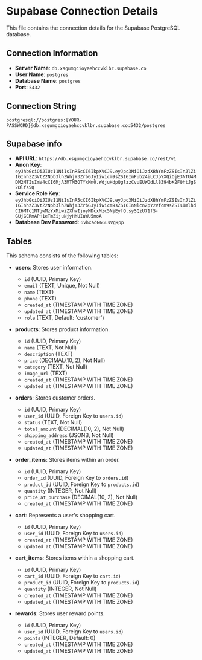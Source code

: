 # Supabase Connection Details

This file contains the connection details for the Supabase PostgreSQL database.

## Connection Information

- **Server Name**: `db.xsgumgcioyaehccvklbr.supabase.co`
- **User Name**: `postgres`
- **Database Name**: `postgres`
- **Port**: `5432`

## Connection String

```
postgresql://postgres:[YOUR-PASSWORD]@db.xsgumgcioyaehccvklbr.supabase.co:5432/postgres
```

## Supabase info

- **API URL**: `https://db.xsgumgcioyaehccvklbr.supabase.co/rest/v1`
- **Anon Key**: `eyJhbGciOiJIUzI1NiIsInR5cCI6IkpXVCJ9.eyJpc3MiOiJzdXBhYmFzZSIsInJlZiI6InhzZ3VtZ2Npb3lhZWhjY3ZrbGJyIiwicm9sZSI6ImFub24iLCJpYXQiOjE3NTU4MDM2MTIsImV4cCI6MjA3MTM3OTYxMn0.WdjuHdpQglzzCvuEUWOdLl8Z94bK2FQhtJgS2Dlfs5Q`
- **Service Role Key**: `eyJhbGciOiJIUzI1NiIsInR5cCI6IkpXVCJ9.eyJpc3MiOiJzdXBhYmFzZSIsInJlZiI6InhzZ3VtZ2Npb3lhZWhjY3ZrbGJyIiwicm9sZSI6InNlcnZpY2Vfcm9sZSIsImlhdCI6MTc1NTgwMzYxMiwiZXhwIjoyMDcxMzc5NjEyfQ.sySQzU71fS-GUjGCRmAPH1eTmZijuNjyHhUIuWU5moA`
- **Database Dev Password**: `6vhxadG6GusVg9pp`

## Tables

This schema consists of the following tables:

- **users**: Stores user information.
  - `id` (UUID, Primary Key)
  - `email` (TEXT, Unique, Not Null)
  - `name` (TEXT)
  - `phone` (TEXT)
  - `created_at` (TIMESTAMP WITH TIME ZONE)
  - `updated_at` (TIMESTAMP WITH TIME ZONE)
  - `role` (TEXT, Default: 'customer')

- **products**: Stores product information.
  - `id` (UUID, Primary Key)
  - `name` (TEXT, Not Null)
  - `description` (TEXT)
  - `price` (DECIMAL(10, 2), Not Null)
  - `category` (TEXT, Not Null)
  - `image_url` (TEXT)
  - `created_at` (TIMESTAMP WITH TIME ZONE)
  - `updated_at` (TIMESTAMP WITH TIME ZONE)

- **orders**: Stores customer orders.
  - `id` (UUID, Primary Key)
  - `user_id` (UUID, Foreign Key to `users.id`)
  - `status` (TEXT, Not Null)
  - `total_amount` (DECIMAL(10, 2), Not Null)
  - `shipping_address` (JSONB, Not Null)
  - `created_at` (TIMESTAMP WITH TIME ZONE)
  - `updated_at` (TIMESTAMP WITH TIME ZONE)

- **order_items**: Stores items within an order.
  - `id` (UUID, Primary Key)
  - `order_id` (UUID, Foreign Key to `orders.id`)
  - `product_id` (UUID, Foreign Key to `products.id`)
  - `quantity` (INTEGER, Not Null)
  - `price_at_purchase` (DECIMAL(10, 2), Not Null)
  - `created_at` (TIMESTAMP WITH TIME ZONE)

- **cart**: Represents a user's shopping cart.
  - `id` (UUID, Primary Key)
  - `user_id` (UUID, Foreign Key to `users.id`)
  - `created_at` (TIMESTAMP WITH TIME ZONE)
  - `updated_at` (TIMESTAMP WITH TIME ZONE)

- **cart_items**: Stores items within a shopping cart.
  - `id` (UUID, Primary Key)
  - `cart_id` (UUID, Foreign Key to `cart.id`)
  - `product_id` (UUID, Foreign Key to `products.id`)
  - `quantity` (INTEGER, Not Null)
  - `created_at` (TIMESTAMP WITH TIME ZONE)
  - `updated_at` (TIMESTAMP WITH TIME ZONE)

- **rewards**: Stores user reward points.
  - `id` (UUID, Primary Key)
  - `user_id` (UUID, Foreign Key to `users.id`)
  - `points` (INTEGER, Default: 0)
  - `created_at` (TIMESTAMP WITH TIME ZONE)
  - `updated_at` (TIMESTAMP WITH TIME ZONE)

